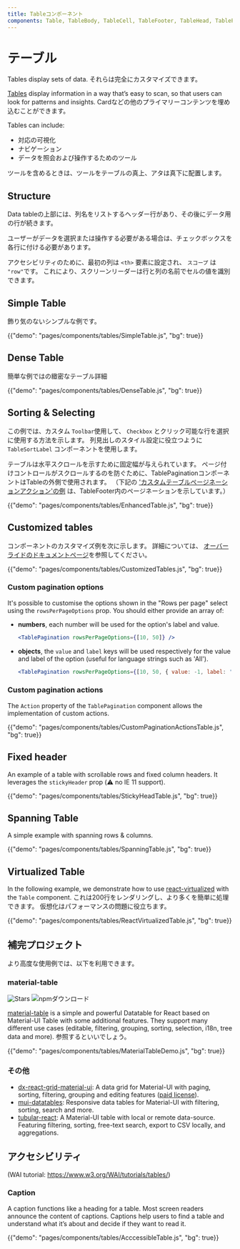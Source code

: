 ```yaml
---
title: Tableコンポーネント
components: Table, TableBody, TableCell, TableFooter, TableHead, TablePagination, TableRow, TableSortLabel
---
```


# テーブル

<p class="description">Tables display sets of data. それらは完全にカスタマイズできます。</p>

[Tables](https://material.io/design/components/data-tables.html) display information in a way that’s easy to scan, so that users can look for patterns and insights. Cardなどの他のプライマリーコンテンツを埋め込むことができます。

Tables can include:

- 対応の可視化
- ナビゲーション
- データを照会および操作するためのツール

ツールを含めるときは、ツールをテーブルの真上、アタは真下に配置します。

## Structure

Data tableの上部には、列名をリストするヘッダー行があり、その後にデータ用の行が続きます。

ユーザーがデータを選択または操作する必要がある場合は、チェックボックスを各行に付ける必要があります。

アクセシビリティのために、最初の列は `<th>` 要素に設定され、 `スコープ` は `"row"`です。 これにより、スクリーンリーダーは行と列の名前でセルの値を識別できます。

## Simple Table

飾り気のないシンプルな例です。

{{"demo": "pages/components/tables/SimpleTable.js", "bg": true}}

## Dense Table

簡単な例ではの緻密なテーブル詳細

{{"demo": "pages/components/tables/DenseTable.js", "bg": true}}

## Sorting & Selecting

この例では、カスタム ` Toolbar `使用して、 ` Checkbox ` とクリック可能な行を選択に使用する方法を示します。 列見出しのスタイル設定に役立つように `TableSortLabel` コンポーネントを使用します。

テーブルは水平スクロールを示すために固定幅が与えられています。 ページ付けコントロールがスクロールするのを防ぐために、TablePaginationコンポーネントはTableの外側で使用されます。 （下記の ['カスタムテーブルページネーションアクション'の例](#custom-table-pagination-action) は、TableFooter内のページネーションを示しています。）

{{"demo": "pages/components/tables/EnhancedTable.js", "bg": true}}

## Customized tables

コンポーネントのカスタマイズ例を次に示します。 詳細については、 [オーバーライドのドキュメントページ](/customization/components/)を参照してください。

{{"demo": "pages/components/tables/CustomizedTables.js", "bg": true}}

### Custom pagination options

It's possible to customise the options shown in the "Rows per page" select using the `rowsPerPageOptions` prop. You should either provide an array of:

- **numbers**, each number will be used for the option's label and value.
    
    ```jsx
    <TablePagination rowsPerPageOptions={[10, 50]} />
    ```

- **objects**, the `value` and `label` keys will be used respectively for the value and label of the option (useful for language strings such as 'All').
    
    ```jsx
    <TablePagination rowsPerPageOptions={[10, 50, { value: -1, label: 'All' }]} />
    ```

### Custom pagination actions

The `Action` property of the `TablePagination` component allows the implementation of custom actions.

{{"demo": "pages/components/tables/CustomPaginationActionsTable.js", "bg": true}}

## Fixed header

An example of a table with scrollable rows and fixed column headers. It leverages the `stickyHeader` prop (⚠️ no IE 11 support).

{{"demo": "pages/components/tables/StickyHeadTable.js", "bg": true}}

## Spanning Table

A simple example with spanning rows & columns.

{{"demo": "pages/components/tables/SpanningTable.js", "bg": true}}

## Virtualized Table

In the following example, we demonstrate how to use [react-virtualized](https://github.com/bvaughn/react-virtualized) with the `Table` component. これは200行をレンダリングし、より多くを簡単に処理できます。 仮想化はパフォーマンスの問題に役立ちます。

{{"demo": "pages/components/tables/ReactVirtualizedTable.js", "bg": true}}

## 補完プロジェクト

より高度な使用例では、以下を利用できます。

### material-table

![Stars](https://img.shields.io/github/stars/mbrn/material-table.svg?style=social&label=Stars) ![npmダウンロード](https://img.shields.io/npm/dm/material-table.svg)

[material-table](https://github.com/mbrn/material-table) is a simple and powerful Datatable for React based on Material-UI Table with some additional features. They support many different use cases (editable, filtering, grouping, sorting, selection, i18n, tree data and more). 参照するといいでしょう。

{{"demo": "pages/components/tables/MaterialTableDemo.js", "bg": true}}

### その他

- [dx-react-grid-material-ui](https://devexpress.github.io/devextreme-reactive/react/grid/): A data grid for Material-UI with paging, sorting, filtering, grouping and editing features ([paid license](https://js.devexpress.com/licensing/)).
- [mui-datatables](https://github.com/gregnb/mui-datatables): Responsive data tables for Material-UI with filtering, sorting, search and more.
- [tubular-react](https://github.com/unosquare/tubular-react): A Material-UI table with local or remote data-source. Featuring filtering, sorting, free-text search, export to CSV locally, and aggregations.

## アクセシビリティ

(WAI tutorial: https://www.w3.org/WAI/tutorials/tables/)

### Caption

A caption functions like a heading for a table. Most screen readers announce the content of captions. Captions help users to find a table and understand what it’s about and decide if they want to read it.

{{"demo": "pages/components/tables/AcccessibleTable.js", "bg": true}}